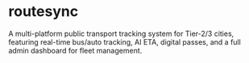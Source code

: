 # routesync
A multi-platform public transport tracking system for Tier-2/3 cities, featuring real-time bus/auto tracking, AI ETA, digital passes, and a full admin dashboard for fleet management.

